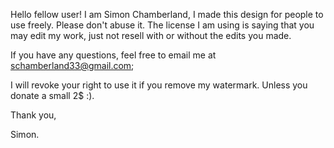 Hello fellow user! I am Simon Chamberland, I made this design for people to use freely. Please don't abuse it. The license I am using is saying that you may edit my work, just not resell with or without the edits you made.

If you have any questions, feel free to email me at schamberland33@gmail.com;

I will revoke your right to use it if you remove my watermark. Unless you donate a small 2$ :).

Thank you,

Simon.

